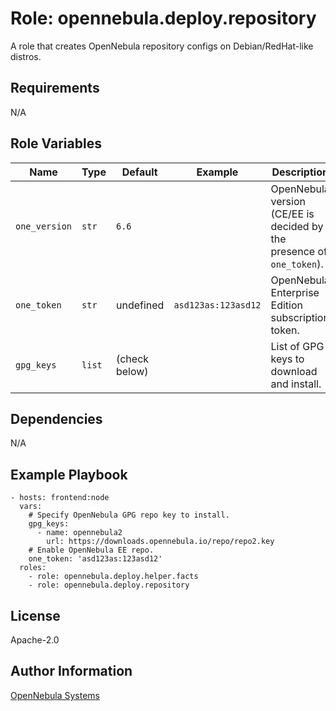 Role: opennebula.deploy.repository
==================================

A role that creates OpenNebula repository configs on Debian/RedHat-like distros.

Requirements
------------

N/A

Role Variables
--------------

| Name          | Type   | Default       | Example             | Description                                                           |
|---------------|--------|---------------|---------------------|-----------------------------------------------------------------------|
| `one_version` | `str`  | `6.6`         |                     | OpenNebula version (CE/EE is decided by the presence of `one_token`). |
| `one_token`   | `str`  | undefined     | `asd123as:123asd12` | OpenNebula Enterprise Edition subscription token.                     |
| `gpg_keys`    | `list` | (check below) |                     | List of GPG keys to download and install.                             |

Dependencies
------------

N/A

Example Playbook
----------------

    - hosts: frontend:node
      vars:
        # Specify OpenNebula GPG repo key to install.
        gpg_keys:
          - name: opennebula2
            url: https://downloads.opennebula.io/repo/repo2.key
        # Enable OpenNebula EE repo.
        one_token: 'asd123as:123asd12'
      roles:
        - role: opennebula.deploy.helper.facts
        - role: opennebula.deploy.repository

License
-------

Apache-2.0

Author Information
------------------

[OpenNebula Systems](https://opennebula.io/)
